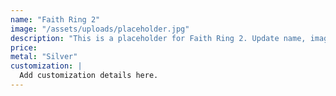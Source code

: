 ```yaml
---
name: "Faith Ring 2"
image: "/assets/uploads/placeholder.jpg"
description: "This is a placeholder for Faith Ring 2. Update name, image, price, and description in CMS."
price:
metal: "Silver"
customization: |
  Add customization details here.
---
```

